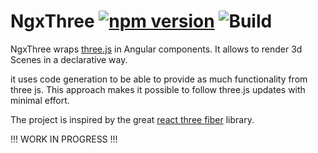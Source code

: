 # NgxThree [![npm version](https://badge.fury.io/js/ngx-three.svg)](https://badge.fury.io/js/ngx-three) ![Build](https://github.com/demike/ngx-three/workflows/.github/workflows/ci-cd.yml/badge.svg)

NgxThree wraps [three.js](https://threejs.org/) in Angular components.
It allows to render 3d Scenes in a declarative way.

it uses code generation to be able to provide as much functionality from three js.
This approach makes it possible to follow three.js updates with minimal effort.

The project is inspired by the great [react three fiber](https://github.com/pmndrs/react-three-fiber) library.

!!! WORK IN PROGRESS !!!

